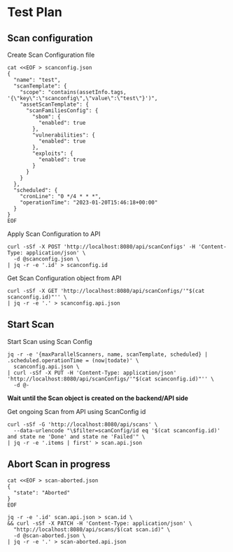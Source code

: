 # Test Plan

## Scan configuration

Create Scan Configuration file

```shell
cat <<EOF > scanconfig.json
{
  "name": "test",
  "scanTemplate": {
    "scope": "contains(assetInfo.tags, '{\"key\":\"scanconfig\",\"value\":\"test\"}')",
    "assetScanTemplate": {
      "scanFamiliesConfig": {
        "sbom": {
          "enabled": true
        },
        "vulnerabilities": {
          "enabled": true
        },
        "exploits": {
          "enabled": true
        }
      }
    }
  },
  "scheduled": {
    "cronLine": "0 */4 * * *",
    "operationTime": "2023-01-20T15:46:18+00:00"
  }
}
EOF
```

Apply Scan Configuration to API

```shell
curl -sSf -X POST 'http://localhost:8080/api/scanConfigs' -H 'Content-Type: application/json' \
  -d @scanconfig.json \
| jq -r -e '.id' > scanconfig.id
```

Get Scan Configuration object from API

```shell
curl -sSf -X GET 'http://localhost:8080/api/scanConfigs/'"$(cat scanconfig.id)"'' \
| jq -r -e '.' > scanconfig.api.json
```

## Start Scan

Start Scan using Scan Config

```shell
jq -r -e '{maxParallelScanners, name, scanTemplate, scheduled} | .scheduled.operationTime = (now|todate)' \
  scanconfig.api.json \
| curl -sSf -X PUT -H 'Content-Type: application/json' 'http://localhost:8080/api/scanConfigs/'"$(cat scanconfig.id)"'' \
  -d @-
```

**Wait until the Scan object is created on the backend/API side**

Get ongoing Scan from API using ScanConfig id

```shell
curl -sSf -G 'http://localhost:8080/api/scans' \
  --data-urlencode "\$filter=scanConfig/id eq '$(cat scanconfig.id)' and state ne 'Done' and state ne 'Failed'" \
| jq -r -e '.items | first' > scan.api.json
```

## Abort Scan in progress

```shell
cat <<EOF > scan-aborted.json
{
  "state": "Aborted"
}
EOF
```

```shell
jq -r -e '.id' scan.api.json > scan.id \
&& curl -sSf -X PATCH -H 'Content-Type: application/json' \
  "http://localhost:8080/api/scans/$(cat scan.id)" \
  -d @scan-aborted.json \
| jq -r -e '.' > scan-aborted.api.json
```
